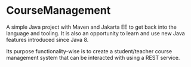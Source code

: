 # CourseManagement
A simple Java project with Maven and Jakarta EE to get back into the language and tooling.
It is also an opportunity to learn and use new Java features introduced since Java 8.

Its purpose functionality-wise is to create a student/teacher course management system that can be interacted with using a REST service.
